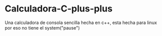 # Calculadora-C-plus-plus
Una calculadora de consola sencilla hecha en c++, esta hecha para linux por eso no tiene el system("pause")
